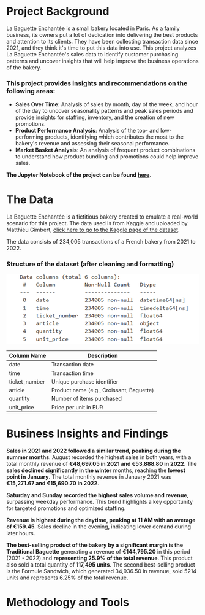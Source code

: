 # Project Background
La Baguette Enchantée is a small bakery located in Paris. As a family business, its owners put a lot of dedication into delivering the best products and attention to its clients. They have been collecting transaction data since 2021, and they think it's time to put this data into use. This project analyzes La Baguette Enchantée's sales data to identify customer purchasing patterns and uncover insights that will help improve the business operations of the bakery.

### This project provides insights and recommendations on the following areas:
- **Sales Over Time**: Analysis of sales by month, day of the week, and hour of the day to uncover seasonality patterns and peak sales periods and provide insights for staffing, inventory, and the creation of new promotions.
- **Product Performance Analysis**: Analysis of the top- and low-performing products, identifying which contributes the most to the bakery's revenue and assessing their seasonal performance.
- **Market Basket Analysis**: An analysis of frequent product combinations to understand how product bundling and promotions could help improve sales.

**The Jupyter Notebook of the project can be found [here](https://github.com/fedemaximovicz/BakerySales/blob/master/bakery_sales.ipynb)**.

# The Data
La Baguette Enchantée is a fictitious bakery created to emulate a real-world scenario for this project. The data used is from Kaggle and uploaded by Matthieu Gimbert, [click here to go to the Kaggle page of the dataset](https://www.kaggle.com/datasets/matthieugimbert/french-bakery-daily-sales).
 
The data consists of 234,005 transactions of a French bakery from 2021 to 2022.

### Structure of the dataset (after cleaning and formatting)
![structure of the data](/images/data.png)


| **Column Name** | **Description**                       |
|-----------------|---------------------------------------|
| date            | Transaction date                      |
| time            | Transaction time                      |
| ticket_number   | Unique purchase identifier            |
| article         | Product name (e.g., Croissant, Baguette)|
| quantity        | Number of items purchased             |
| unit_price      | Price per unit in EUR                 |


# Business Insights and Findings
**Sales in 2021 and 2022 followed a similar trend, peaking during the summer months**. August recorded the highest sales in both years, with a total monthly revenue of **€48,697.05 in 2021 and €53,888.80 in 2022**. The **sales declined significantly in the winter** months, reaching the **lowest point in January**. The total monthly revenue in January 2021 was **€15,271.67 and €15,690.70 in 2022**.

**Saturday and Sunday recorded the highest sales volume and revenue**, surpassing weekday performance. This trend highlights a key opportunity for targeted promotions and optimized staffing.

**Revenue is highest during the daytime, peaking at 11 AM with an average of €159.45**. Sales decline in the evening, indicating lower demand during later hours.

**The best-selling product of the bakery by a significant margin is the Traditional Baguette** generating a revenue of **€144,795.20** in this period (2021 - 2022) and **representing 25.9% of the total revenue**. This product also sold a total quantity of **117,495 units**. The second best-selling product is the Formule Sandwich, which generated 34,936.50 in revenue, sold 5214 units and represents 6.25% of the total revenue. 


# Methodology and Tools

